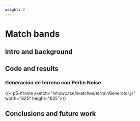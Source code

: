 ```yaml
---
weight: 2
---
```


# Match bands

## Intro and background

## Code and results

### Generación de terreno con Perlin Noise

{{< p5-iframe sketch="/showcase/sketches/terrainGenerator.js" width="625" height="625">}}

## Conclusions and future work